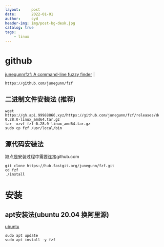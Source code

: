 ```yaml
---
layout:     post
date:       2022-01-01
author:     cyd
header-img: img/post-bg-desk.jpg
catalog: true
tags:
    - linux
---
```


# github  
<a href="https://github.com/junegunn/fzf" target="_blank">junegunn/fzf: A command-line fuzzy finder</a>  |  <br>    
```  
https://github.com/junegunn/fzf  
```  

## 二进制文件安装法 (推荐)  
```
wget https://gh.api.99988866.xyz/https://github.com/junegunn/fzf/releases/download/0.28.0/fzf-0.28.0-linux_amd64.tar.gz  
tar -xzvf fzf-0.28.0-linux_amd64.tar.gz  
sudo cp fzf /usr/local/bin  
```

## 源代码安装法    
缺点是安装过程中需要连接github.com    
```  
git clone https://hub.fastgit.org/junegunn/fzf.git  
cd fzf  
./install  
```  

# 安装    
## apt安装法(ubuntu 20.04 换阿里源)    
[ubuntu](https://cyd1310997.github.io/2022/01/01/ubuntu)    
```  
sudo apt update  
sudo apt install -y fzf  
```  

